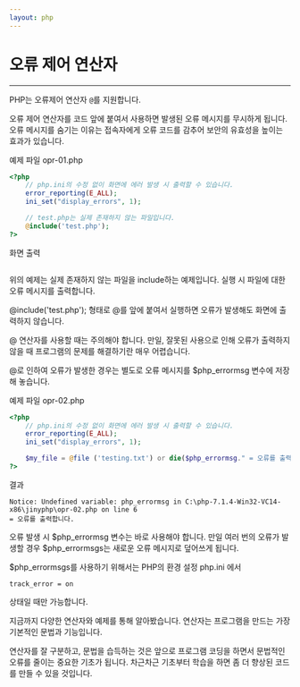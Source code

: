 ```yaml
---
layout: php
---
```


# 오류 제어 연산자
---

PHP는 오류제어 연산자 `@`를 지원합니다.  

오류 제어 연산자를 코드 앞에 붙여서 사용하면 발생된 오류 메시지를 무시하게 됩니다. 오류 메시지를 숨기는 이유는 접속자에게 오류 코드를 감추어 보안의 유효성을 높이는 효과가 있습니다.  

예제 파일 opr-01.php
```php
<?php
	// php.ini의 수정 없이 화면에 에러 발생 시 출력할 수 있습니다.
	error_reporting(E_ALL);
	ini_set("display_errors", 1);

	// test.php는 실제 존재하지 않는 파일입니다.  
	@include('test.php'); 
?>
```

화면 출력  
```
```

위의 예제는 실제 존재하지 않는 파일을 include하는 예제입니다. 실행 시 파일에 대한 오류 메시지를 출력합니다.  

@include('test.php'); 형태로 @를 앞에 붙여서 실행하면 오류가 발생해도 화면에 출력하지 않습니다.  

@ 연산자를 사용할 때는 주의해야 합니다. 만일, 잘못된 사용으로 인해 오류가 출력하지 않을 때 프로그램의 문제를 해결하기란 매우 어렵습니다.  

@로 인하여 오류가 발생한 경우는 별도로 오류 메시지를 $php_errormsg 변수에 저장해 놓습니다.  

예제 파일 opr-02.php
```php
<?php
	// php.ini의 수정 없이 화면에 에러 발생 시 출력할 수 있습니다.
	error_reporting(E_ALL);
	ini_set("display_errors", 1);

	$my_file = @file ('testing.txt') or die($php_errormsg." = 오류를 출력합니다.");
?>
```


결과 
```
Notice: Undefined variable: php_errormsg in C:\php-7.1.4-Win32-VC14-x86\jinyphp\opr-02.php on line 6
= 오류를 출력합니다.
```

오류 발생 시 $php_errormsg 변수는 바로 사용해야 합니다. 만일 여러 번의 오류가 발생할 경우  $php_errormsgs는 새로운 오류 메시지로 덮어쓰게 됩니다.  

$php_errormsgs를 사용하기 위해서는 PHP의 환경 설정 php.ini 에서  

```
track_error = on
```

상태일 때만 가능합니다.  

지금까지 다양한 연산자와 예제를 통해 알아봤습니다. 연산자는 프로그램을 만드는 가장 기본적인 문법과 기능입니다.  

연산자를 잘 구분하고, 문법을 습득하는 것은 앞으로 프로그램 코딩을 하면서 문법적인 오류를 줄이는 중요한 기초가 됩니다. 차근차근 기초부터 학습을 하면 좀 더 향상된 코드를 만들 수 있을 것입니다.  

<br><br>